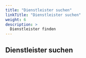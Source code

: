 ```yaml
---
title: "Dienstleister suchen"
linkTitle: "Dienstleister suchen"
weight: 6
description: >
  Dienstleister finden
---
```


## Dienstleister suchen